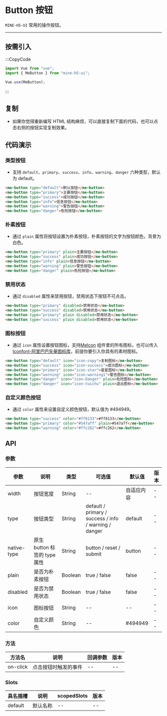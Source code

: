 # Button 按钮

`MINE-H5-UI` 常用的操作按钮。

---

## 按需引入

:::CopyCode

```JavaScript
import Vue from "vue";
import { MeButton } from "mine-h5-ui";

Vue.use(MeButton);
```

:::

## 复制

- 如果你觉得重新编写 HTML 结构麻烦，可以直接复制下面的代码，也可以点击右侧的按钮实现复制效果。

## 代码演示

### 类型按钮

- 支持 `default`、`primary`、`success`、`info`、`warning`、`danger` 六种类型，默认为 default。

```HTML
<me-button type="default">默认按钮</me-button>
<me-button type="primary">主要按钮</me-button>
<me-button type="success">成功按钮</me-button>
<me-button type="info">信息按钮</me-button>
<me-button type="warning">警告按钮</me-button>
<me-button type="danger">危险按钮</me-button>
```

### 朴素按钮

- 通过 `plain` 属性将按钮设置为朴素按钮，朴素按钮的文字为按钮颜色，背景为白色。

```HTML
<me-button type="primary" plain>主要按钮</me-button>
<me-button type="success" plain>成功按钮</me-button>
<me-button type="info" plain>信息按钮</me-button>
<me-button type="warning" plain>警告按钮</me-button>
<me-button type="danger" plain>危险按钮</me-button>
```

### 禁用状态

- 通过 `disabled` 属性来禁用按钮，禁用状态下按钮不可点击。

```HTML
<me-button type="primary" disabled>禁用状态</me-button>
<me-button type="success" disabled>禁用状态</me-button>
<me-button type="primary" plain disabled>禁用状态</me-button>
<me-button type="success" plain disabled>禁用状态</me-button>
```

### 图标按钮

- 通过 `icon` 属性设置按钮图标，支持[MeIcon](/doc/icon) 组件里的所有图标，也可以传入[Iconfont-阿里巴巴矢量图标库](https://www.iconfont.cn/)，前提你要引入你具有的素材图标。

```HTML
<me-button type="default" icon="icon-copy">复制图标</me-button>
<me-button type="success" icon="icon-success">成功图标</me-button>
<me-button type="primary" icon="icon-star">星星图标</me-button>
<me-button type="warning" icon="icon-warning1">警告图标</me-button>
<me-button type="danger" icon="icon-Danger" plain>危险图标</me-button>
<me-button type="danger" icon="icon-tuichu" plain>退出图标</me-button>
```

### 自定义颜色按钮

- 通过 `color` 属性来设置自定义颜色按钮，默认值为 #494949。

```HTML
<me-button type="success" color="#ff8133">#ff8133</me-button>
<me-button type="primary" color="#547aff" plain>#547aff</me-button>
<me-button type="warning" color="#ffc262">#ffc262</me-button>
```

## API

### 参数

| 参数        | 说明                         | 类型    | 可选值                                                | 默认值     | 版本 |
| ----------- | ---------------------------- | ------- | ----------------------------------------------------- | ---------- | ---- |
| width       | 按钮宽度                     | String  | --                                                    | 自适应内容 | --   |
| type        | 按钮类型                     | String  | default / primary / success / info / warning / danger | default    | --   |
| native-type | 原生 button 标签的 type 属性 | String  | button / reset / submit                               | button     | --   |
| plain       | 是否为朴素按钮               | Boolean | true / false                                          | false      | --   |
| disabled    | 是否为禁用状态               | Boolean | true / false                                          | false      | --   |
| icon        | 图标按钮                     | String  | --                                                    | --         | --   |
| color       | 自定义颜色                   | String  | --                                                    | #494949    | --   |

### 方法

| 方法名   | 说明                 | 回调参数 | 版本 |
| -------- | -------------------- | -------- | ---- |
| on-click | 点击按钮时触发的事件 | --       | --   |

### Slots

| 具名插槽 | 说明     | scopedSlots | 版本 |
| -------- | -------- | ----------- | ---- |
| default  | 默认名称 | --          | --   |
